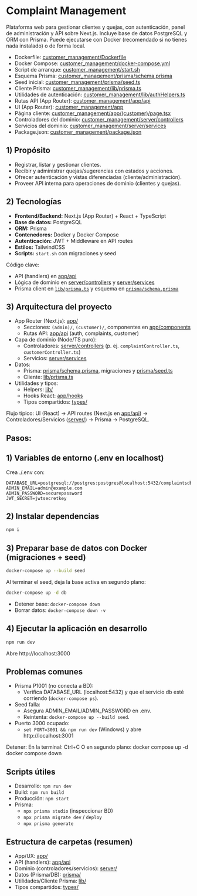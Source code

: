 # Complaint Management

Plataforma web para gestionar clientes y quejas, con autenticación, panel de administración y API sobre Next.js. Incluye base de datos PostgreSQL y ORM con Prisma. Puede ejecutarse con Docker (recomendado si no tienes nada instalado) o de forma local.

- Dockerfile: [customer_management/Dockerfile](customer_management/Dockerfile)
- Docker Compose: [customer_management/docker-compose.yml](customer_management/docker-compose.yml)
- Script de arranque: [customer_management/start.sh](customer_management/start.sh)
- Esquema Prisma: [customer_management/prisma/schema.prisma](customer_management/prisma/schema.prisma)
- Seed inicial: [customer_management/prisma/seed.ts](customer_management/prisma/seed.ts)
- Cliente Prisma: [customer_management/lib/prisma.ts](customer_management/lib/prisma.ts)
- Utilidades de autenticación: [customer_management/lib/authHelpers.ts](customer_management/lib/authHelpers.ts)
- Rutas API (App Router): [customer_management/app/api](customer_management/app/api)
- UI (App Router): [customer_management/app](customer_management/app)
- Página cliente: [customer_management/app/(customer)/page.tsx](customer_management/app/(customer)/page.tsx)
- Controladores del dominio: [customer_management/server/controllers](customer_management/server/controllers)
- Servicios del dominio: [customer_management/server/services](customer_management/server/services)
- Package.json: [customer_management/package.json](customer_management/package.json)

## 1) Propósito

- Registrar, listar y gestionar clientes.
- Recibir y administrar quejas/sugerencias con estados y acciones.
- Ofrecer autenticación y vistas diferenciadas (cliente/administración).
- Proveer API interna para operaciones de dominio (clientes y quejas).

## 2) Tecnologías

- **Frontend/Backend:** Next.js (App Router) + React + TypeScript  
- **Base de datos:** PostgreSQL  
- **ORM:** Prisma  
- **Contenedores:** Docker y Docker Compose  
- **Autenticación:** JWT + Middleware en API routes  
- **Estilos:** TailwindCSS  
- **Scripts:** `start.sh` con migraciones y seed

Código clave:
- API (handlers) en [app/api](customer_management/app/api)
- Lógica de dominio en [server/controllers](customer_management/server/controllers) y [server/services](customer_management/server/services)
- Prisma client en [`lib/prisma.ts`](customer_management/lib/prisma.ts) y esquema en [`prisma/schema.prisma`](customer_management/prisma/schema.prisma)

## 3) Arquitectura del proyecto

- App Router (Next.js): [app/](customer_management/app)
  - Secciones: `(admin)/`, `(customer)/`, componentes en [app/components](customer_management/app/components)
  - Rutas API: [app/api](customer_management/app/api) (auth, complaints, customer)
- Capa de dominio (Node/TS puro):
  - Controladores: [server/controllers](customer_management/server/controllers) (p. ej. `complaintController.ts`, `customerController.ts`)
  - Servicios: [server/services](customer_management/server/services)
- Datos:
  - Prisma: [prisma/schema.prisma](customer_management/prisma/schema.prisma), migraciones y [prisma/seed.ts](customer_management/prisma/seed.ts)
  - Cliente: [lib/prisma.ts](customer_management/lib/prisma.ts)
- Utilidades y tipos:
  - Helpers: [lib/](customer_management/lib)
  - Hooks React: [app/hooks](customer_management/app/hooks)
  - Tipos compartidos: [types/](customer_management/types)

Flujo típico:
UI (React) → API routes (Next.js en [app/api](customer_management/app/api)) → Controladores/Servicios ([server/](customer_management/server)) → Prisma → PostgreSQL.

## Pasos:
## 1) Variables de entorno (.env en localhost)

Crea ./.env con:
```env
DATABASE_URL=postgresql://postgres:postgres@localhost:5432/complaintsdb
ADMIN_EMAIL=admin@example.com
ADMIN_PASSWORD=securepassword
JWT_SECRET=jwtsecretkey
```

## 2) Instalar dependencias

```bash
npm i
```

## 3) Preparar base de datos con Docker (migraciones + seed)

```bash
docker-compose up --build seed
```

Al terminar el seed, deja la base activa en segundo plano:

```bash
docker-compose up -d db
```

- Detener base: `docker-compose down`
- Borrar datos: `docker-compose down -v`

## 4) Ejecutar la aplicación en desarrollo

```bash
npm run dev
```

Abre http://localhost:3000

## Problemas comunes

- Prisma P1001 (no conecta a BD):
  - Verifica DATABASE_URL (localhost:5432) y que el servicio db esté corriendo (`docker-compose ps`).
- Seed falla:
  - Asegura ADMIN_EMAIL/ADMIN_PASSWORD en .env.
  - Reintenta: `docker-compose up --build seed`.
- Puerto 3000 ocupado:
  - `set PORT=3001 && npm run dev` (Windows) y abre http://localhost:3001

Detener:
   En la terminal: Ctrl+C
   O en segundo plano:
   docker compose up -d
   docker compose down

## Scripts útiles

- Desarrollo: `npm run dev`
- Build: `npm run build`
- Producción: `npm start`
- Prisma:
  - `npx prisma studio` (inspeccionar BD)
  - `npx prisma migrate dev` / `deploy`
  - `npx prisma generate`


## Estructura de carpetas (resumen)

- App/UX: [app/](customer_management/app)
- API (handlers): [app/api](customer_management/app/api)
- Dominio (controladores/servicios): [server/](customer_management/server)
- Datos (Prisma/DB): [prisma/](customer_management/prisma)
- Utilidades/Cliente Prisma: [lib/](customer_management/lib)
- Tipos compartidos: [types/](customer_management/types)
